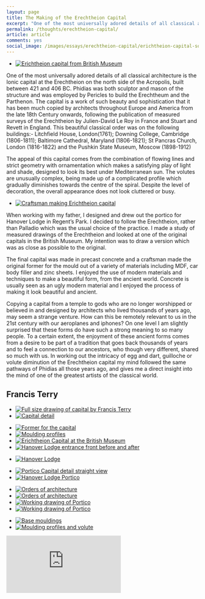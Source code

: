 ```yaml
---
layout: page
title: The Making of the Erechtheion Capital
excerpt: "One of the most universally adored details of all classical architecture is the Ionic capital at the Erechtheion on the north side of the Acropolis..."
permalink: /thoughts/erechtheion-capital/
article: article
comments: yes
social_image: /images/essays/erechtheion-capital/erichtheion-capital-social.jpg
---
```

<ul class="list">
	<li class="full">
		<a class="fancybox" rel="group" href="/images/essays/erechtheion-capital/erichtheion-capital-from-british-museum.jpg" title="Erichtheion capital from British Museum">
			<img src="/images/essays/erechtheion-capital/thumbs/erichtheion-capital-from-british-museum.jpg" alt="Erichtheion capital from British Museum" />
		</a>
	</li>
</ul>

<p>
One of the most universally adored details of all classical architecture is the Ionic capital at the Erechtheion on the north side of the Acropolis, built between 421 and 406 BC. Phidias was both sculptor and mason of the structure and was employed by Pericles to build the Erechtheum and the Parthenon. The capital is a work of such beauty and sophistication that it has been much copied by architects throughout Europe and America from the late 18th Century onwards, following the publication of measured surveys of the Erechtheion by Julien-David Le Roy in France and Stuart and Revett in England. This beautiful classical order was on the following buildings:- Litchfield House, London(1761); Downing College, Cambridge (1806-1811); Baltimore Cathedral, Maryland (1806-1821); St Pancras Church, London (1816-1822) and the Pushkin State Museum, Moscow (1898-1912)
</p><p>
The appeal of this capital comes from the combination of flowing lines and strict geometry with ornamentation which makes a satisfying play of light and shade, designed to look its best under Mediterranean sun. The volutes are unusually complex, being made up of a complicated profile which gradually diminishes towards the centre of the spiral. Despite the level of decoration, the overall appearance does not look cluttered or busy.
</p>

<ul class="list">
<li class="full">
<a class="fancybox" rel="group" href="/images/essays/erechtheion-capital/craftsman-making-erichtheion-capital.jpg" title="Craftsman making Erichtheion capital">
<img src="/images/essays/erechtheion-capital/craftsman-making-erichtheion-capital.jpg" alt="Craftsman making Erichtheion capital" />
</a>
</li>
</ul>

<p>
When working with my father, I designed and drew out the portico for Hanover Lodge in Regent’s Park. I decided to follow the Erechtheion, rather than Palladio which was the usual choice of the practice. I made a study of measured drawings of the Erechtheion and looked at one of the original capitals in the British Museum. My intention was to draw a version which was as close as possible to the original.
</p><p>
The final capital was made in precast concrete and a craftsman made the original former for the mould out of a variety of materials including MDF, car body filler and zinc sheets. I enjoyed the use of modern materials and techniques to make a beautiful form, from the ancient world. Concrete is usually seen as an ugly modern material and I enjoyed the process of making it look beautiful and ancient.
</p><p>
Copying a capital from a temple to gods who are no longer worshipped or believed in and designed by architects who lived thousands of years ago, may seem a strange venture. How can this be remotely relevant to us in the 21st century with our aeroplanes and iphones? On one level I am slightly surprised that these forms do have such a strong meaning to so many people. To a certain extent, the enjoyment of these ancient forms comes from a desire to be part of a tradition that goes back thousands of years and to feel a connection to our ancestors, who though very different, shared so much with us. In working out the intricacy of egg and dart, guilloche or volute diminution of the Erechtheion capital my mind followed the same pathways of Phidias all those years ago, and gives me a direct insight into the mind of one of the greatest artists of the classical world.
</p>

<h2>
Francis Terry
</h2>

<ul class="list">
<li class="half">
<a class="fancybox" rel="group" href="/images/essays/erechtheion-capital/full-size-drawing-of-capital-by-francis-terry.jpg" title="Full size drawing of capital by Francis Terry">
<img src="/images/essays/erechtheion-capital/thumbs/full-size-drawing-of-capital-by-francis-terry.jpg" alt="Full size drawing of capital by Francis Terry" />
</a>
</li>
<li class="half">
<a class="fancybox" rel="group" href="/images/essays/erechtheion-capital/capital-detail.jpg" title="Capital detail">
<img src="/images/essays/erechtheion-capital/thumbs/capital-detail.jpg" alt="Capital detail" />
</a>
</li>
</ul>

<ul class="list">
<li class="quarter">
<a class="fancybox" rel="group" href="/images/essays/erechtheion-capital/former-for-the-capital.jpg" title="Former for the capital">
<img src="/images/essays/erechtheion-capital/thumbs/former-for-the-capital.jpg" alt="Former for the capital" />
</a>
</li>
<li class="quarter">
<a class="fancybox" rel="group" href="/images/essays/erechtheion-capital/moulding-profiles.jpg" title="Moulding profiles">
<img src="/images/essays/erechtheion-capital/thumbs/moulding-profiles.jpg" alt="Moulding profiles" />
</a>
</li>
<li class="quarter">
<a class="fancybox" rel="group" href="/images/essays/erechtheion-capital/erichtheion-capital-at-the-british-museum.jpg" title="Erichtheion Capital at the British Museum">
<img src="/images/essays/erechtheion-capital/thumbs/erichtheion-capital-at-the-british-museum.jpg" alt="Erichtheion Capital at the British Museum" />
</a>
</li>
<li class="quarter">
<a class="fancybox" rel="group" href="/images/essays/erechtheion-capital/hanover-lodge-entrance-front-before-and-after.jpg" title="Hanover Lodge entrance front before and after">
<img src="/images/essays/erechtheion-capital/thumbs/hanover-lodge-entrance-front-before-and-after.jpg" alt="Hanover Lodge entrance front before and after" />
</a>
</li>
</ul>

<ul class="list">
<li class="full">
<a class="fancybox" rel="group" href="/images/essays/erechtheion-capital/hanover-lodge.jpg" title="Hanover Lodge">
<img src="/images/essays/erechtheion-capital/hanover-lodge.jpg" alt="Hanover Lodge" />
</a>
</li>
</ul>

<ul class="list">
<li class="half">
<a class="fancybox" rel="group" href="/images/essays/erechtheion-capital/portico-capital-detail-straight-view.jpg" title="Portico Capital detail straight view">
<img src="/images/essays/erechtheion-capital/thumbs/portico-capital-detail-straight-view.jpg" alt="Portico Capital detail straight view" />
</a>
</li>
<li class="half">
<a class="fancybox" rel="group" href="/images/essays/erechtheion-capital/hanover-lodge-portico.jpg" title="Hanover Lodge Portico">
<img src="/images/essays/erechtheion-capital/thumbs/hanover-lodge-portico.jpg" alt="Hanover Lodge Portico" />
</a>
</li>
</ul>

<ul class="list">
<li class="quarter">
<a class="fancybox" rel="group" href="/images/essays/erechtheion-capital/orders-of-architecture-1.jpg" title="Orders of architecture">
<img src="/images/essays/erechtheion-capital/thumbs/orders-of-architecture-1.jpg" alt="Orders of architecture" />
</a>
</li>
<li class="quarter">
<a class="fancybox" rel="group" href="/images/essays/erechtheion-capital/orders-of-architecture-2.jpg" title="Orders of architecture">
<img src="/images/essays/erechtheion-capital/thumbs/orders-of-architecture-2.jpg" alt="Orders of architecture" />
</a>
</li>
<li class="quarter">
<a class="fancybox" rel="group" href="/images/essays/erechtheion-capital/working-drawing-of-portico-1.jpg" title="Working drawing of Portico">
<img src="/images/essays/erechtheion-capital/thumbs/working-drawing-of-portico-1.jpg" alt="Working drawing of Portico" />
</a>
</li>
<li class="quarter">
<a class="fancybox" rel="group" href="/images/essays/erechtheion-capital/working-drawing-of-portico-2.jpg" title="Working drawing of Portico">
<img src="/images/essays/erechtheion-capital/thumbs/working-drawing-of-portico-2.jpg" alt="Working drawing of Portico" />
</a>
</li>
</ul>

<ul class="list">
<li class="half">
<a class="fancybox" rel="group" href="/images/essays/erechtheion-capital/base-mouldings.jpg" title="Base mouldings">
<img src="/images/essays/erechtheion-capital/thumbs/base-mouldings.jpg" alt="Base mouldings" />
</a>
</li>
<li class="half">
<a class="fancybox" rel="group" href="/images/essays/erechtheion-capital/moulding-profiles-and-volute.jpg" title="Moulding profiles and volute">
<img src="/images/essays/erechtheion-capital/thumbs/moulding-profiles-and-volute.jpg" alt="Moulding profiles and volute" />
</a>
</li>
</ul>

<div class="clearfix"></div>

<div class="videoWrapper">
	<iframe src="https://www.youtube.com/embed/8LJ8HcDkTHE" frameborder="0" allowfullscreen></iframe>
</div>

<div class="fb-comments" data-href="https://ftanda.co.uk/thoughts/erechtheion-capital/" data-width="100%" data-numposts="12"></div>